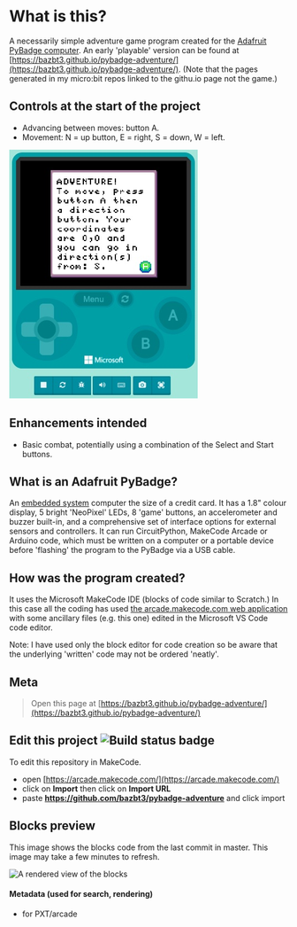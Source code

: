  # What is this?

A necessarily simple adventure game program created for the [Adafruit PyBadge computer](https://www.adafruit.com/product/4200).  An early 'playable' version can be found at [https://bazbt3.github.io/pybadge-adventure/](https://bazbt3.github.io/pybadge-adventure/).  (Note that the pages generated in my micro:bit repos linked to the githu.io page not the game.)

## Controls at the start of the project

* Advancing between moves: button A.
* Movement: N = up button, E = right, S = down, W = left.

![Photo!](/img/pybadge-adventure_photo.jpeg)

## Enhancements intended

* Basic combat, potentially using a combination of the Select and Start buttons.

## What is an Adafruit PyBadge?

An [embedded system](https://en.wikipedia.org/wiki/Embedded_system) computer the size of a credit card.  It has a 1.8" colour display, 5 bright 'NeoPixel' LEDs, 8 'game' buttons, an accelerometer and buzzer built-in, and a comprehensive set of interface options for external sensors and controllers.  It can run CircuitPython, MakeCode Arcade or Arduino code, which must be written on a computer or a portable device before 'flashing' the program to the PyBadge via a USB cable.

## How was the program created?

It uses the Microsoft MakeCode IDE (blocks of code similar to Scratch.)  In this case all the coding has used [the arcade.makecode.com web application](https://arcade.makecode.com) with some ancillary files (e.g. this one) edited in the Microsoft VS Code code editor.

Note: I have used only the block editor for code creation so be aware that the underlying 'written' code may not be ordered 'neatly'.

## Meta

> Open this page at [https://bazbt3.github.io/pybadge-adventure/](https://bazbt3.github.io/pybadge-adventure/)

## Edit this project ![Build status badge](https://github.com/bazbt3/pybadge-adventure/workflows/MakeCode/badge.svg)

To edit this repository in MakeCode.

* open [https://arcade.makecode.com/](https://arcade.makecode.com/)
* click on **Import** then click on **Import URL**
* paste **https://github.com/bazbt3/pybadge-adventure** and click import

## Blocks preview

This image shows the blocks code from the last commit in master.
This image may take a few minutes to refresh.

![A rendered view of the blocks](https://github.com/bazbt3/pybadge-adventure/raw/master/.github/makecode/blocks.png)

#### Metadata (used for search, rendering)

* for PXT/arcade
<script src="https://makecode.com/gh-pages-embed.js"></script><script>makeCodeRender("{{ site.makecode.home_url }}", "{{ site.github.owner_name }}/{{ site.github.repository_name }}");</script>
